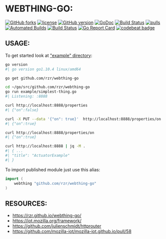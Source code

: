 # WEBTHING-GO: #

[![GitHub forks](
https://img.shields.io/github/forks/rzr/webthing-go.svg?style=social&label=Fork&maxAge=2592000
)](
https://GitHub.com/rzr/webthing-go/network/
)
[![license](
https://img.shields.io/badge/license-MPL--2.0-blue.svg
)](LICENSE)
[![GitHub version](
https://badge.fury.io/gh/rzr%2Fwebthing-go.svg
)](
http://badge.fury.io/gh/rzr%2Fwebthing-go
)
[![GoDoc](
https://godoc.org/github.com/rzr/webthing-go?status.svg
)](
http://godoc.org/github.com/rzr/webthing-go
)
[![Build Status](
https://travis-ci.org/rzr/webthing-go.svg?branch=master
)](
https://travis-ci.org/rzr/webthing-go
)
[![pulls](
https://img.shields.io/docker/pulls/rzrfreefr/webthing-go.svg
)](
https://cloud.docker.com/repository/docker/rzrfreefr/webthing-go
)
[![Automated Builds](
https://img.shields.io/docker/cloud/automated/rzrfreefr/webthing-go.svg
)](
https://cloud.docker.com/repository/docker/rzrfreefr/webthing-go/timeline
)
[![Build Status](
https://img.shields.io/docker/cloud/build/rzrfreefr/webthing-go.svg
)](
https://cloud.docker.com/repository/docker/rzrfreefr/webthing-go/builds
)
[![Go Report Card](
https://goreportcard.com/badge/github.com/rzr/webthing-go
)](
https://goreportcard.com/report/github.com/rzr/webthing-go
)
[![codebeat badge](
https://codebeat.co/badges/f6061081-0f1b-4791-9bef-b439eb379cbc
)](
https://codebeat.co/projects/github-com-rzr-webthing-go-master
)


## USAGE: ##

To get started look at ["example" directory](./example):

```sh
go version
#| go version go1.10.4 linux/amd64

go get github.com/rzr/webthing-go

cd ~/go/src/github.com/rzr/webthing-go
go run example/simplest-thing.go
#| Listening: :8888

curl http://localhost:8888/properties
#| {"on":false}

curl -X PUT --data '{"on": true}'  http://localhost:8888/properties/on
#| {"on":true}

curl http://localhost:8888/properties/on
#| {"on":true}

curl http://localhost:8888 | jq -M .
#| { ...
#| "title": "ActuatorExample"
#| }
```


To import published module just use this alias:

```go
import (
	webthing "github.com/rzr/webthing-go"
)
```


## RESOURCES: ##

* <https://rzr.github.io/webthing-go/>
* <https://iot.mozilla.org/framework/>
* <https://github.com/julienschmidt/httprouter>
* <https://github.com/mozilla-iot/mozilla-iot.github.io/pull/58>
